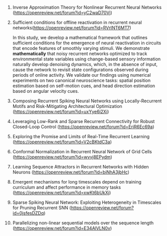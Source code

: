 1. Inverse Approximation Theory for Nonlinear Recurrent Neural Networks (https://openreview.net/forum?id=yC2waD70Vj)



2. Sufficient conditions for offline reactivation in recurrent neural networks(https://openreview.net/forum?id=RVrINT6MT7)

    In this study, we develop a mathematical framework that outlines sufficient conditions for the emergence of neural reactivation in circuits that encode features of smoothly varying stimuli. 
    We demonstrate **mathematically** that noisy recurrent networks optimized to track environmental state variables using change-based sensory information naturally develop denoising dynamics, which, in the absence of input, cause the network to revisit state configurations observed during periods of online activity. 
    We validate our findings using numerical experiments on two canonical neuroscience tasks: spatial position estimation based on self-motion cues, and head direction estimation based on angular velocity cues. 

    

3. Composing Recurrent Spiking Neural Networks using Locally-Recurrent Motifs and Risk-Mitigating Architectural Optimization (https://openreview.net/forum?id=uxYye6i2Xi)



4. Leveraging Low-Rank and Sparse Recurrent Connectivity for Robust Closed-Loop Control (https://openreview.net/forum?id=EriR6Ec69a)



5. Exploring the Promise and Limits of Real-Time Recurrent Learning (https://openreview.net/forum?id=V2cBKtdC3a)



6. Conformal Normalization in Recurrent Neural Network of Grid Cells (https://openreview.net/forum?id=wvvj8EPydm)



7. Learning Sequence Attractors in Recurrent Networks with Hidden Neurons (https://openreview.net/forum?id=biNhA3jbHc)



8. Emergent mechanisms for long timescales depend on training curriculum and affect performance in memory tasks (https://openreview.net/forum?id=xwKt6bUkXj)



9. Sparse Spiking Neural Network: Exploiting Heterogeneity in Timescales for Pruning Recurrent SNN (https://openreview.net/forum?id=0jsfesDZDq)



10. Parallelizing non-linear sequential models over the sequence length (https://openreview.net/forum?id=E34AlVLN0v)



